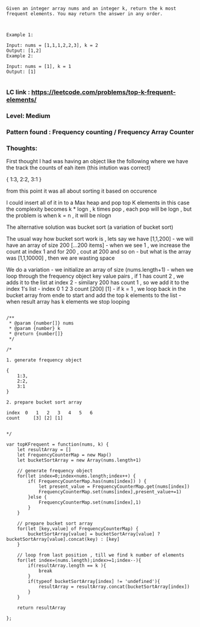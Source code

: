 ```

Given an integer array nums and an integer k, return the k most frequent elements. You may return the answer in any order.

 

Example 1:

Input: nums = [1,1,1,2,2,3], k = 2
Output: [1,2]
Example 2:

Input: nums = [1], k = 1
Output: [1]


```
### LC link : https://leetcode.com/problems/top-k-frequent-elements/

### Level: Medium

### Pattern found :  Frequency counting / Frequency Array Counter

### Thoughts:

First thought I had was having an object like the following where we have the track the counts of eah item (this intution was correct)

{
    1:3,
    2:2,
    3:1
}

from this point it was all about sorting it based on occurence

I could insert all of it in to a Max heap and pop top K elements in this case the complexity becomes  k * logn , k times pop , each pop will be logn , but the problem is when k = n , it will be nlogn

The alternative solution was bucket sort (a variation of bucket sort)

The usual way how bucket sort work is , lets say we have [1,1,200]
    - we will have an array of size 200 [...200 items]
    - when we see 1 , we increase the count at index 1 and for 200 , cout at 200 and so on
    - but what is the array was [1,1,10000] , then we are wasting space

We do a variation 
    - we initialize an array of size (nums.length+1)
    - when we loop through the frequency object  key value pairs , if 1 has count 2 , we adds it to the list at index 2 
    - similary 200 has count 1 , so we add it to the index 1's list
    - index  0   1     2   3
      count     [200] [1]
    - if k = 1 , we loop back in the bucket array from ende to start and add the top k elements to the list
    - when result array has k elements we stop looping    


```

/**
 * @param {number[]} nums
 * @param {number} k
 * @return {number[]}
 */

/*

1. generate frequency object

{
    1:3,
    2:2,
    3:1
}

2. prepare bucket sort array

index  0   1   2   3   4   5   6
count     [3] [2] [1]


*/

var topKFrequent = function(nums, k) {
    let resultArray = []
    let FrequencyCounterMap = new Map()
    let bucketSortArray = new Array(nums.length+1)

    // generate frequency object
    for(let index=0;index<nums.length;index++) {
        if( FrequencyCounterMap.has(nums[index]) ) {
            let present_value = FrequencyCounterMap.get(nums[index])
            FrequencyCounterMap.set(nums[index],present_value+=1)
        }else {
            FrequencyCounterMap.set(nums[index],1)
        }
    }

    // prepare bucket sort array
    for(let [key,value] of FrequencyCounterMap) {
        bucketSortArray[value] = bucketSortArray[value] ? bucketSortArray[value].concat(key) : [key]
    }

    // loop from last position , till we find k number of elements
    for(let index=(nums.length);index>=1;index--){
        if(resultArray.length == k ){
            break
        }
        if(typeof bucketSortArray[index] != 'undefined'){
            resultArray = resultArray.concat(bucketSortArray[index])
        }
    }

    return resultArray

};


```